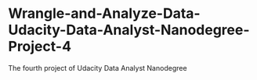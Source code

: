 # Wrangle-and-Analyze-Data-Udacity-Data-Analyst-Nanodegree-Project-4
The fourth project of Udacity Data Analyst Nanodegree
